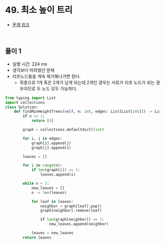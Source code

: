 # 49. 최소 높이 트리

- [문제 링크](https://leetcode.com/problems/minimum-height-trees/)

<br>

## 풀이 1

- 실행 시간: 224 ms
- 생각보다 어려웠던 문제
- 리프노드들을 계속 제거해나가면 된다.
  - 최종으로 1개 혹은 2개가 남게 되는데 2개인 경우는 서로가 리프 노드가 되는 경우이므로 두 노드 모두 가능하다.

```python
from typing import List
import collections
class Solution:
    def findMinHeightTrees(self, n: int, edges: List[List[int]]) -> List[int]:
        if n <= 1:
            return [0]

        graph = collections.defaultdict(list)

        for i, j in edges:
            graph[i].append(j)
            graph[j].append(i)

        leaves = []

        for i in range(n):
            if len(graph[i]) == 1:
                leaves.append(i)

        while n > 2:
            new_leaves = []
            n -= len(leaves)

            for leaf in leaves:
                neighbor = graph[leaf].pop()
                graph[neighbor].remove(leaf)

                if len(graph[neighbor]) == 1:
                    new_leaves.append(neighbor)

            leaves = new_leaves
        return leaves
```
